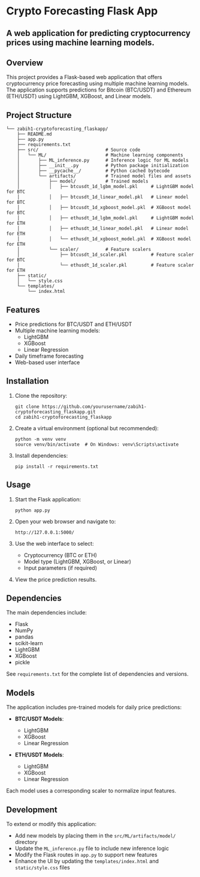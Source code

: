 # Crypto Forecasting Flask App

A web application for predicting cryptocurrency prices using machine learning models.
---
## Overview

This project provides a Flask-based web application that offers cryptocurrency price forecasting using multiple machine learning models. The application supports predictions for Bitcoin (BTC/USDT) and Ethereum (ETH/USDT) using LightGBM, XGBoost, and Linear models.

## Project Structure

```
└── zabih1-cryptoforecasting_flaskapp/
    ├── README.md                    
    ├── app.py                       
    ├── requirements.txt             
    ├── src/                         # Source code
    │   └── ML/                      # Machine learning components
    │       ├── ML_inference.py      # Inference logic for ML models
    │       ├── __init__.py          # Python package initialization
    │       ├── __pycache__/         # Python cached bytecode
    │       └── artifacts/           # Trained model files and assets
    │           ├── model/           # Trained models
    │           │   ├── btcusdt_1d_lgbm_model.pkl     # LightGBM model for BTC
    │           │   ├── btcusdt_1d_linear_model.pkl   # Linear model for BTC
    │           │   ├── btcusdt_1d_xgboost_model.pkl  # XGBoost model for BTC
    │           │   ├── ethusdt_1d_lgbm_model.pkl     # LightGBM model for ETH
    │           │   ├── ethusdt_1d_linear_model.pkl   # Linear model for ETH
    │           │   └── ethusdt_1d_xgboost_model.pkl  # XGBoost model for ETH
    │           └── scaler/          # Feature scalers
    │               ├── btcusdt_1d_scaler.pkl         # Feature scaler for BTC
    │               └── ethusdt_1d_scaler.pkl         # Feature scaler for ETH
    ├── static/                     
    │   └── style.css              
    └── templates/                   
        └── index.html               
```

## Features

- Price predictions for BTC/USDT and ETH/USDT
- Multiple machine learning models:
  - LightGBM
  - XGBoost
  - Linear Regression
- Daily timeframe forecasting
- Web-based user interface

## Installation

1. Clone the repository:
   ```
   git clone https://github.com/yourusername/zabih1-cryptoforecasting_flaskapp.git
   cd zabih1-cryptoforecasting_flaskapp
   ```

2. Create a virtual environment (optional but recommended):
   ```
   python -m venv venv
   source venv/bin/activate  # On Windows: venv\Scripts\activate
   ```

3. Install dependencies:
   ```
   pip install -r requirements.txt
   ```

## Usage

1. Start the Flask application:
   ```
   python app.py
   ```

2. Open your web browser and navigate to:
   ```
   http://127.0.0.1:5000/
   ```

3. Use the web interface to select:
   - Cryptocurrency (BTC or ETH)
   - Model type (LightGBM, XGBoost, or Linear)
   - Input parameters (if required)

4. View the price prediction results.

## Dependencies

The main dependencies include:
- Flask
- NumPy
- pandas
- scikit-learn
- LightGBM
- XGBoost
- pickle

See `requirements.txt` for the complete list of dependencies and versions.

## Models

The application includes pre-trained models for daily price predictions:

- **BTC/USDT Models**:
  - LightGBM
  - XGBoost
  - Linear Regression

- **ETH/USDT Models**:
  - LightGBM
  - XGBoost
  - Linear Regression

Each model uses a corresponding scaler to normalize input features.

## Development

To extend or modify this application:

- Add new models by placing them in the `src/ML/artifacts/model/` directory
- Update the `ML_inference.py` file to include new inference logic
- Modify the Flask routes in `app.py` to support new features
- Enhance the UI by updating the `templates/index.html` and `static/style.css` files


